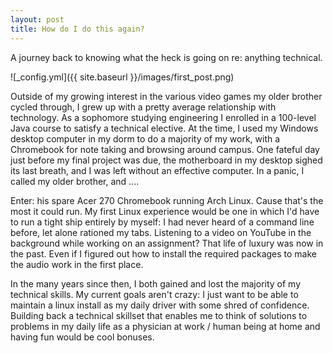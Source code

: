 ```yaml
---
layout: post
title: How do I do this again?
---
```


A journey back to knowing what the heck is going on re: anything technical.

![_config.yml]({{ site.baseurl }}/images/first_post.png)

Outside of my growing interest in the various video games my older brother cycled through, I grew up with a pretty average relationship with technology. As a sophomore studying engineering I enrolled in a 100-level Java course to satisfy a technical elective. At the time, I used my Windows desktop computer in my dorm to do a majority of my work, with a Chromebook for note taking and browsing around campus. One fateful day just before my final project was due, the motherboard in my desktop sighed its last breath, and I was left without an effective computer. In a panic, I called my older brother, and ....

Enter: his spare Acer 270 Chromebook running Arch Linux. Cause that's the most it could run. My first Linux experience would be one in which I'd have to run a tight ship entirely by myself: I had never heard of a command line before, let alone rationed my tabs. Listening to a video on YouTube in the background while working on an assignment? That life of luxury was now in the past. Even if I figured out how to install the required packages to make the audio work in the first place.

In the many years since then, I both gained and lost the majority of my technical skills. My current goals aren't crazy: I just want to be able to maintain a linux install as my daily driver with some shred of confidence. Building back a technical skillset that enables me to think of solutions to problems in my daily life as a physician at work / human being at home and having fun would be cool bonuses.

